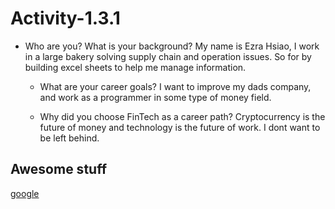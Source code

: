 # Activity-1.3.1
* Who are you? What is your background?
My name is Ezra Hsiao, I work in a large bakery solving supply chain and operation issues. So for by building excel sheets to help me manage information.

    * What are your career goals?
    I want to improve my dads company, and work as a programmer in some type of money field.

    * Why did you choose FinTech as a career path?
    Cryptocurrency is the future of money and technology is the future of work. I dont want to be left behind.
    
    
## Awesome stuff
  
  [google](www.google.com)
